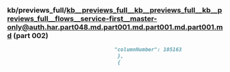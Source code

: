 ### kb/previews_full/kb__previews_full__kb__previews_full__kb__previews_full__flows__service-first__master-only@auth.har.part048.md.part001.md.part001.md.part001.md (part 002)

```md
                                   "columnNumber": 105163
                                    },
                                    {
                  
```

```
